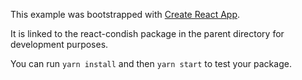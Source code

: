 This example was bootstrapped with [Create React App](https://github.com/facebook/create-react-app).

It is linked to the react-condish package in the parent directory for development purposes.

You can run `yarn install` and then `yarn start` to test your package.
